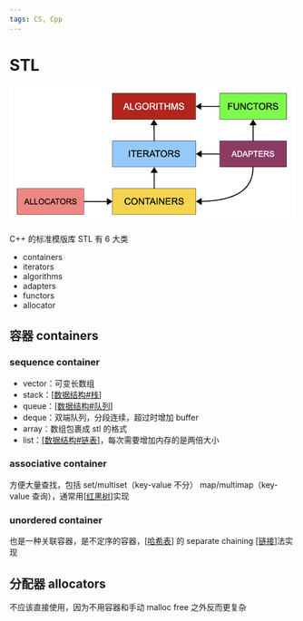 ```yaml
---
tags: CS, Cpp
---
```

# STL

![stl](../../attachments/stl.png)

C++ 的标准模版库 STL 有 6 大类

- containers
- iterators
- algorithms
- adapters
- functors
- allocator

## 容器 containers

### sequence container

- vector：可变长数组
- stack：[[数据结构#栈]]
- queue：[[数据结构#队列]]
- deque：双端队列，分段连续，超过时增加 buffer
- array：数组包裹成 stl 的格式
- list：[[数据结构#链表]]，每次需要增加内存的是两倍大小

### associative container

方便大量查找，包括 set/multiset（key-value 不分） map/multimap（key-value 查询），通常用[[红黑树]]实现

### unordered container

也是一种关联容器，是不定序的容器，[[哈希表]] 的 separate chaining [[链接]]法实现

## 分配器 allocators

不应该直接使用，因为不用容器和手动 malloc free 之外反而更复杂

[//begin]: # "Autogenerated link references for markdown compatibility"
[数据结构#栈]: ../algorithm/数据结构.md "数据结构"
[数据结构#队列]: ../algorithm/数据结构.md "数据结构"
[数据结构#链表]: ../algorithm/数据结构.md "数据结构"
[红黑树]: ../algorithm/data_structure/红黑树.md "红黑树"
[哈希表]: ../algorithm/data_structure/哈希表.md "哈希表"
[链接]: ../csapp/链接.md "链接"
[//end]: # "Autogenerated link references"
